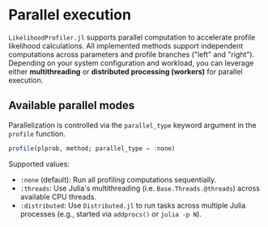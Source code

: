 # Parallel execution

`LikelihoodProfiler.jl` supports parallel computation to accelerate profile likelihood calculations. All implemented methods support independent computations across parameters and profile branches ("left" and "right"). Depending on your system configuration and workload, you can leverage either **multithreading** or **distributed processing (workers)** for parallel execution.

## Available parallel modes

Parallelization is controlled via the `parallel_type` keyword argument in the `profile` function.

```julia
profile(plprob, method; parallel_type = :none)
```

Supported values:

- `:none` (default): Run all profiling computations sequentially.
- `:threads`: Use Julia's multithreading (i.e. `Base.Threads.@threads`) across available CPU threads.
- `:distributed`: Use `Distributed.jl` to run tasks across multiple Julia processes (e.g., started via `addprocs()` or `julia -p N`).